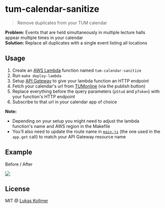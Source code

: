 # tum-calendar-sanitize

> Remove duplicates from your TUM calendar

**Problem:** Events that are held simultaneously in multiple lecture halls appear multiple times in your calendar  
**Solution:** Replace all duplicates with a single event listing all locations


## Usage

1. Create an [AWS Lambda](https://aws.amazon.com/lambda/) function named `tum-calendar-sanitize`
2. Run `make deploy-lambda`
3. Setup [API Gateway](https://aws.amazon.com/api-gateway/) to give your lambda function an HTTP endpoint
4. Fetch your calendar's url from [TUMonline](https://campus.tum.de/tumonline/wbKalender.wbPerson) (via the publish button)
5. Replace everything before the query parameters (`pStud` and `pToken`) with your function's HTTP endpoint
6. Subscribe to that url in your calendar app of choice

**Note:**
- Depending on your setup you might need to adjust the lambda function's name and AWS region in the Makefile
- You'll also need to update the route name in [`main.js`](/main.js) (the one used in the `app.get` call) to match your API Gateway resource name


## Example

Before / After

![](https://s3.amazonaws.com/lukaskollmer/embed/tum-calendar-sanitize/combined.png)


## License

MIT @ [Lukas Kollmer](https://lukaskollmer.me)
